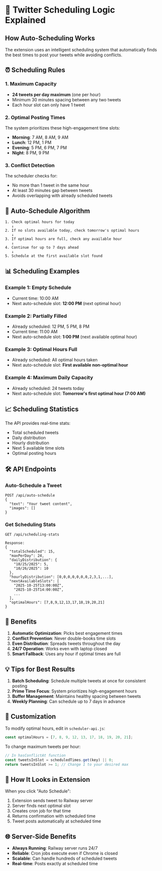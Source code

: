 # 📅 Twitter Scheduling Logic Explained

## How Auto-Scheduling Works

The extension uses an intelligent scheduling system that automatically finds the best times to post your tweets while avoiding conflicts.

## ⏰ Scheduling Rules

### 1. **Maximum Capacity**
- **24 tweets per day maximum** (one per hour)
- Minimum 30 minutes spacing between any two tweets
- Each hour slot can only have 1 tweet

### 2. **Optimal Posting Times**
The system prioritizes these high-engagement time slots:
- **Morning**: 7 AM, 8 AM, 9 AM
- **Lunch**: 12 PM, 1 PM
- **Evening**: 5 PM, 6 PM, 7 PM
- **Night**: 8 PM, 9 PM

### 3. **Conflict Detection**
The scheduler checks for:
- No more than 1 tweet in the same hour
- At least 30 minutes gap between tweets
- Avoids overlapping with already scheduled tweets

## 🔄 Auto-Schedule Algorithm

```
1. Check optimal hours for today
   ↓
2. If no slots available today, check tomorrow's optimal hours
   ↓
3. If optimal hours are full, check any available hour
   ↓
4. Continue for up to 7 days ahead
   ↓
5. Schedule at the first available slot found
```

## 📊 Scheduling Examples

### Example 1: Empty Schedule
- Current time: 10:00 AM
- Next auto-schedule slot: **12:00 PM** (next optimal hour)

### Example 2: Partially Filled
- Already scheduled: 12 PM, 5 PM, 8 PM
- Current time: 11:00 AM
- Next auto-schedule slot: **1:00 PM** (next available optimal hour)

### Example 3: Optimal Hours Full
- Already scheduled: All optimal hours taken
- Next auto-schedule slot: **First available non-optimal hour**

### Example 4: Maximum Daily Capacity
- Already scheduled: 24 tweets today
- Next auto-schedule slot: **Tomorrow's first optimal hour (7:00 AM)**

## 📈 Scheduling Statistics

The API provides real-time stats:
- Total scheduled tweets
- Daily distribution
- Hourly distribution
- Next 5 available time slots
- Optimal posting hours

## 🛠️ API Endpoints

### Auto-Schedule a Tweet
```
POST /api/auto-schedule
{
  "text": "Your tweet content",
  "images": []
}
```

### Get Scheduling Stats
```
GET /api/scheduling-stats

Response:
{
  "totalScheduled": 15,
  "maxPerDay": 24,
  "dailyDistribution": {
    "10/25/2025": 5,
    "10/26/2025": 10
  },
  "hourlyDistribution": [0,0,0,0,0,0,0,2,3,1,...],
  "nextAvailableSlots": [
    "2025-10-25T13:00:00Z",
    "2025-10-25T14:00:00Z",
    ...
  ],
  "optimalHours": [7,8,9,12,13,17,18,19,20,21]
}
```

## 🎯 Benefits

1. **Automatic Optimization**: Picks best engagement times
2. **Conflict Prevention**: Never double-books time slots
3. **Even Distribution**: Spreads tweets throughout the day
4. **24/7 Operation**: Works even with laptop closed
5. **Smart Fallback**: Uses any hour if optimal times are full

## 💡 Tips for Best Results

1. **Batch Scheduling**: Schedule multiple tweets at once for consistent posting
2. **Prime Time Focus**: System prioritizes high-engagement hours
3. **Buffer Management**: Maintains healthy spacing between tweets
4. **Weekly Planning**: Can schedule up to 7 days in advance

## 🔧 Customization

To modify optimal hours, edit in `scheduler-api.js`:
```javascript
const optimalHours = [7, 8, 9, 12, 13, 17, 18, 19, 20, 21];
```

To change maximum tweets per hour:
```javascript
// In hasConflictAt function
const tweetsInSlot = scheduledTimes.get(key) || 0;
return tweetsInSlot >= 1; // Change 1 to your desired max
```

## 📱 How It Looks in Extension

When you click "Auto Schedule":
1. Extension sends tweet to Railway server
2. Server finds next optimal slot
3. Creates cron job for that time
4. Returns confirmation with scheduled time
5. Tweet posts automatically at scheduled time

## 🌐 Server-Side Benefits

- **Always Running**: Railway server runs 24/7
- **Reliable**: Cron jobs execute even if Chrome is closed
- **Scalable**: Can handle hundreds of scheduled tweets
- **Real-time**: Posts exactly at scheduled time
